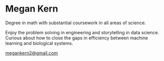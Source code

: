 <h1> Megan Kern </h1>
Degree in math with substantial coursework in all areas of science. 

Enjoy the problem solving in engineering and storytelling in data science. <br>
Curious about how to close the gaps in efficiency between machine learning and biological systems.

megankern2@gmail.com
